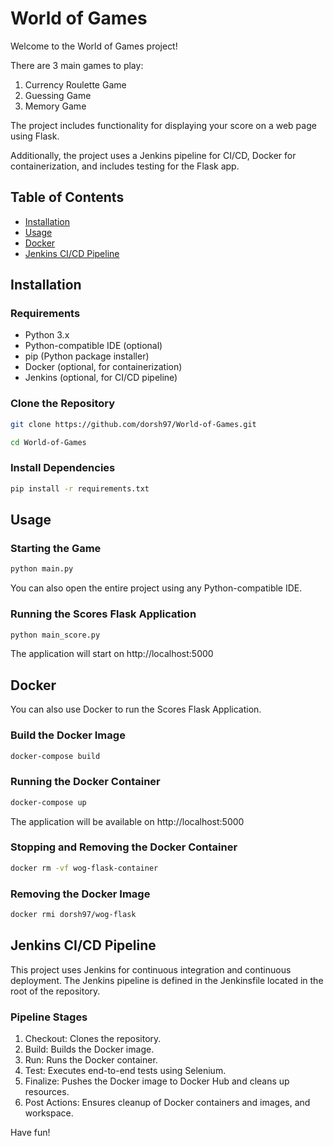# World of Games

Welcome to the World of Games project!

There are 3 main games to play:

1. Currency Roulette Game
2. Guessing Game
3. Memory Game

The project includes functionality for displaying your score on a web page using Flask.

Additionally, the project uses a Jenkins pipeline for CI/CD, Docker for containerization, and includes testing for the Flask app.

## Table of Contents
- [Installation](#installation)
- [Usage](#usage)
- [Docker](#docker)
- [Jenkins CI/CD Pipeline](#jenkins-cicd-pipeline)

## Installation

### Requirements
- Python 3.x
- Python-compatible IDE (optional)
- pip (Python package installer)
- Docker (optional, for containerization)
- Jenkins (optional, for CI/CD pipeline)

### Clone the Repository
```bash
git clone https://github.com/dorsh97/World-of-Games.git
```
```bash
cd World-of-Games
```

### Install Dependencies
```bash
pip install -r requirements.txt
```

## Usage

### Starting the Game
```bash
python main.py
```
You can also open the entire project using any Python-compatible IDE.

### Running the Scores Flask Application
```bash
python main_score.py
```
The application will start on http://localhost:5000

## Docker

You can also use Docker to run the Scores Flask Application.

### Build the Docker Image
```bash
docker-compose build
```

### Running the Docker Container
```bash
docker-compose up
```
The application will be available on http://localhost:5000

### Stopping and Removing the Docker Container
```bash
docker rm -vf wog-flask-container
```

### Removing the Docker Image
```bash
docker rmi dorsh97/wog-flask
```

## Jenkins CI/CD Pipeline

This project uses Jenkins for continuous integration and continuous deployment. The Jenkins pipeline is defined in the Jenkinsfile located in the root of the repository.

### Pipeline Stages
1. Checkout: Clones the repository.
2. Build: Builds the Docker image.
3. Run: Runs the Docker container.
4. Test: Executes end-to-end tests using Selenium.
5. Finalize: Pushes the Docker image to Docker Hub and cleans up resources.
6. Post Actions: Ensures cleanup of Docker containers and images, and workspace.


Have fun!
